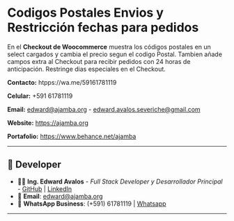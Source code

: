 # Codigos Postales Envios y Restricción fechas para pedidos
En el **Checkout de Woocommerce** muestra los códigos postales en un select cargados y cambia el precio segun el codigo Postal. Tambien añade campos extra al Checkout para recibir pedidos con 24 horas de anticipación. Restringe dias especiales en el Checkout.

**Contacto:** htpps://wa.me/59161781119


**Celular:** +591 61781119


**Email:** edward@ajamba.org - edward.avalos.severiche@gmail.com


**Website:** https://ajamba.org


**Portafolio:** https://www.behance.net/ajamba

---

## 🔣 Developer   

- 👨‍💻 **Ing. Edward Avalos** - *Full Stack Developer y Desarrollador Principal* - [GitHub](https://github.com/kirusiya/) | [LinkedIn](https://www.linkedin.com/in/edward-avalos-severiche/)
- 📧 **Email**: edward@ajamba.org
- 📱 **WhatsApp Business**: (+591) 61781119 | [Whatsapp](https://wa.me/59161781119)

---

